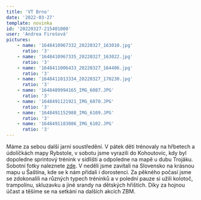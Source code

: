 ```yaml
---
title: 'VT Brno'
date: '2022-03-27'
template: novinka
id: '20220327-215401000'
user: 'Andrea Firešová'
pictures:
    - name: '1648410967332_20220327_163010.jpg'
      ratio: '3'
    - name: '1648410967335_20220327_163022.jpg'
      ratio: '3'
    - name: '1648411006433_20220327_164406.jpg'
      ratio: '3'
    - name: '1648411013334_20220327_170230.jpg'
      ratio: '3'
    - name: '1648489994165_IMG_6087.JPG'
      ratio: '3'
    - name: '1648491121921_IMG_6070.JPG'
      ratio: '3'
    - name: '1648491152988_IMG_6109.JPG'
      ratio: '3'
    - name: '1648491183086_IMG_6102.JPG'
      ratio: '3'
---
```

Máme za sebou další jarní soustředění. V pátek děti trénovaly na hřbetech a údolíčkách mapy Rybstole, v sobotu jsme vyrazili do Kohoutovic, kdy byl dopoledne sprintový trénink v sídlišti a odpoledne na mapě u dubu Trojáku. Sobotní fotky naleznete [zde](https://skzabovresky.rajce.idnes.cz/VT_Brno_Kohoutovice/). V neděli jsme zavítali na Slovensko na krásnou mapu u Šaštína, kde se k nám přidali i dorostenci. Za pěkného počasí jsme se zdokonalili na různých typech tréninků a v polední pauze si užili kolotoč, trampolínu, skluzavku a jiné srandy na dětských hřištích. Díky za hojnou účast a těšíme se na setkání na dalších akcích ZBM.
